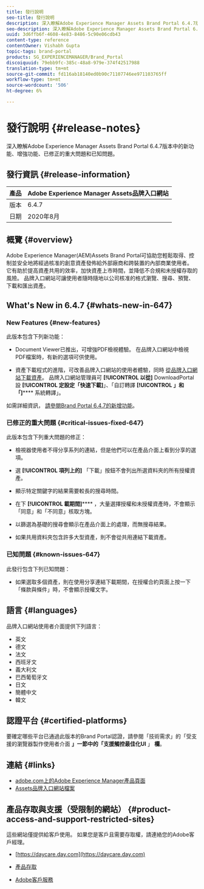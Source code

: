 ```yaml
---
title: 發行說明
seo-title: 發行說明
description: 深入瞭解Adobe Experience Manager Assets Brand Portal 6.4.7版中的功能、增強功能、已修正的重大問題和已知問題。
seo-description: 深入瞭解Adobe Experience Manager Assets Brand Portal 6.4.7版本中的增強功能、已修正的重大問題和已知問題。
uuid: 3d6ffb6f-4608-4e83-8486-5c90e06cdb43
content-type: reference
contentOwner: Vishabh Gupta
topic-tags: brand-portal
products: SG_EXPERIENCEMANAGER/Brand_Portal
discoiquuid: 79ebb9fc-385c-48a8-979e-374f42517988
translation-type: tm+mt
source-git-commit: fd116ab18140ed0b90c71107746ee971103765ff
workflow-type: tm+mt
source-wordcount: '506'
ht-degree: 6%

---
```



# 發行說明 {#release-notes}

深入瞭解Adobe Experience Manager Assets Brand Portal 6.4.7版本中的新功能、增強功能、已修正的重大問題和已知問題。

## 發行資訊 {#release-information}

| 產品 | Adobe Experience Manager Assets品牌入口網站 |
|---|---|
| 版本 | 6.4.7 |
| 日期 | 2020年8月 |

## 概覽 {#overview}

Adobe Experience Manager(AEM)Assets Brand Portal可協助您輕鬆取得、控制並安全地將經過核准的創意資產發佈給外部廠商和跨裝置的內部商業使用者。 它有助於提高資產共用的效率，加快資產上市時間，並降低不合規和未授權存取的風險。 品牌入口網站可讓使用者隨時隨地以公司核准的格式瀏覽、搜尋、預覽、下載和匯出資產。

## What&#39;s New in 6.4.7 {#whats-new-in-647}

### New Features {#new-features}

此版本包含下列新功能：

* Document Viewer已推出，可增強PDF檢視體驗。 在品牌入口網站中檢視PDF檔案時，有新的選項可供使用。

<!--
* Download Settings configuration to configure asset download from Brand Portal. Fast download, custom renditions, and system renditions are the available configurations. 
-->

* 資產下載程式的進階，可改善品牌入口網站的使用者體驗，同時 [從品牌入口網站下載資產](brand-portal-download-assets.md)。 品牌入口網站管理員可 **[!UICONTROL 以從]** DownloadPortal設 **[!UICONTROL 定設定「快速下載]**」、「自訂轉譯 **[!UICONTROL 」和「]****** 系統轉譯」。

如需詳細資訊， [請參閱Brand Portal 6.4.7的新增功能](whats-new.md)。

### 已修正的重大問題 {#critical-issues-fixed-647}

此版本包含下列重大問題的修正：

* 檢視器使用者不得分享系列的連結，但是他們可以在產品介面上看到分享的選項。

* 選 **[!UICONTROL 項列上的]** 「下載」按鈕不會列出所選資料夾的所有授權資產。

* 顯示特定關鍵字的結果需要較長的搜尋時間。

* 在下 **[!UICONTROL 載期間]****** ，大量選擇授權和未授權資產時，不會顯示「同意」和「不同意」核取方塊。

* 以篩選為基礎的搜尋會顯示在產品介面上的處理，而無搜尋結果。

* 如果共用資料夾包含許多大型資產，則不會從共用連結下載資產。


### 已知問題 {#known-issues-647}

此發行包含下列已知問題：

* 如果選取多個資產，則在使用分享連結下載期間，在授權合約頁面上按一下「條款與條件」時，不會顯示授權文字。



## 語言 {#languages}

品牌入口網站使用者介面提供下列語言：

* 英文
* 德文
* 法文
* 西班牙文
* 義大利文
* 巴西葡萄牙文
* 日文
* 簡體中文
* 韓文

## 認證平台 {#certified-platforms}

要確定哪些平台已通過此版本的Brand Portal認證，請參閱「技術需求」的「受支援的瀏覽器製作使用者介面 **」一節中的「支援觸控最佳化UI** 」 **欄**[](https://helpx.adobe.com/experience-manager/6-4/sites/deploying/using/technical-requirements.html)。

## 連結 {#links}

* [adobe.com上的Adobe Experience Manager產品頁面](http://www.adobe.com/in/marketing-cloud/experience-manager.html)
* [Assets品牌入口網站檔案](https://helpx.adobe.com/tw/experience-manager/brand-portal/user-guide.html)

## 產品存取與支援（受限制的網站） {#product-access-and-support-restricted-sites}

這些網站僅提供給客戶使用。 如果您是客戶且需要存取權，請連絡您的Adobe客戶經理。

* [https://daycare.day.com](https://daycare.day.com)

* [產品存取](https://login.marketing.adobe.com)

* [Adobe客戶服務](https://helpx.adobe.com/contact.html)
